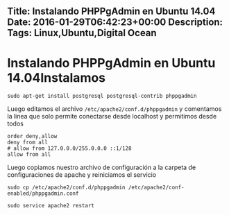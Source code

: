 Title: Instalando PHPPgAdmin en Ubuntu 14.04
Date: 2016-01-29T06:42:23+00:00
Description: 
Tags: Linux,Ubuntu,Digital Ocean
---
# Instalando PHPPgAdmin en Ubuntu 14.04Instalamos
`sudo apt-get install postgresql postgresql-contrib phppgadmin`

Luego editamos el archivo `/etc/apache2/conf.d/phppgadmin` y comentamos la linea que solo permite conectarse desde localhost y permitimos desde todos

```
order deny,allow
deny from all
# allow from 127.0.0.0/255.0.0.0 ::1/128
allow from all
```

Luego copiamos nuestro archivo de configuración a la carpeta de configuraciones de apache y reiniciamos el servicio

`sudo cp /etc/apache2/conf.d/phppgadmin /etc/apache2/conf-enabled/phppgadmin.conf`

`sudo service apache2 restart`

